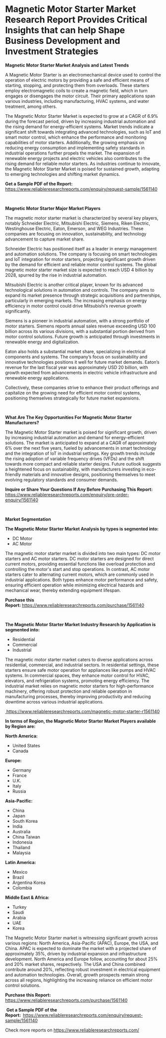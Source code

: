<p><h1>Magnetic Motor Starter Market Research Report Provides Critical Insights that can help Shape Business Development and Investment Strategies</h1></p><p><strong>Magnetic Motor Starter Market Analysis and Latest Trends</strong></p>
<p><p>A Magnetic Motor Starter is an electromechanical device used to control the operation of electric motors by providing a safe and efficient means of starting, stopping, and protecting them from overloads. These starters employ electromagnetic coils to create a magnetic field, which in turn engages or disengages the motor circuit. Their primary applications span various industries, including manufacturing, HVAC systems, and water treatment, among others.</p><p>The Magnetic Motor Starter Market is expected to grow at a CAGR of 6.9% during the forecast period, driven by increasing industrial automation and the rising demand for energy-efficient systems. Market trends indicate a significant shift towards integrating advanced technologies, such as IoT and smart motor control, which enhance the performance and monitoring capabilities of motor starters. Additionally, the growing emphasis on reducing energy consumption and implementing safety standards in industrial operations further propels the market. The expansion of renewable energy projects and electric vehicles also contributes to the rising demand for reliable motor starters. As industries continue to innovate, the Magnetic Motor Starter Market is poised for sustained growth, adapting to emerging technologies and shifting market dynamics.</p></p>
<p><strong>Get a Sample PDF of the Report:&nbsp;</strong> <a href="https://www.reliableresearchreports.com/enquiry/request-sample/1561140?utm_campaign=2294&utm_medium=2&utm_source=Github&utm_content=ia&utm_term=16022025&utm_id=magnetic-motor-starter">https://www.reliableresearchreports.com/enquiry/request-sample/1561140</a></p>
<p>&nbsp;</p>
<p><strong>Magnetic Motor Starter Major Market Players</strong></p>
<p><p>The magnetic motor starter market is characterized by several key players, notably Schneider Electric, Mitsubishi Electric, Siemens, Riken Electric, Westinghouse Electric, Eaton, Emerson, and WEG Industries. These companies are focusing on innovation, sustainability, and technology advancement to capture market share.</p><p>Schneider Electric has positioned itself as a leader in energy management and automation solutions. The company is focusing on smart technologies and IoT integration for motor starters, projecting significant growth driven by the demand for efficient and reliable motor control systems. The global magnetic motor starter market size is expected to reach USD 4 billion by 2028, spurred by the rise in industrial automation.</p><p>Mitsubishi Electric is another critical player, known for its advanced technological solutions in automation and controls. The company aims to expand its market presence through strategic acquisitions and partnerships, particularly in emerging markets. The increasing emphasis on energy efficiency in motor control could drive Mitsubishi’s revenue growth significantly.</p><p>Siemens is a pioneer in industrial automation, with a strong portfolio of motor starters. Siemens reports annual sales revenue exceeding USD 100 billion across its various divisions, with a substantial portion derived from motor control solutions. Future growth is anticipated through investments in renewable energy and digitalization.</p><p>Eaton also holds a substantial market share, specializing in electrical components and systems. The company’s focus on sustainability and innovative technologies positions it well for future market demands. Eaton’s revenue for the last fiscal year was approximately USD 20 billion, with growth expected from advancements in electric vehicle infrastructure and renewable energy applications.</p><p>Collectively, these companies strive to enhance their product offerings and capitalize on the growing need for efficient motor control systems, positioning themselves strategically for future market expansions.</p></p>
<p>&nbsp;</p>
<p><strong>What Are The Key Opportunities For Magnetic Motor Starter Manufacturers?</strong></p>
<p><p>The Magnetic Motor Starter market is poised for significant growth, driven by increasing industrial automation and demand for energy-efficient solutions. The market is anticipated to expand at a CAGR of approximately 6% over the next five years, fueled by advancements in smart technology and the integration of IoT in industrial settings. Key growth trends include the rising adoption of variable frequency drives (VFDs) and the shift towards more compact and reliable starter designs. Future outlook suggests a heightened focus on sustainability, with manufacturers investing in eco-friendly materials and innovative designs, positioning themselves to meet evolving regulatory standards and consumer demands.</p></p>
<p><strong>Inquire or Share Your Questions If Any Before Purchasing This Report:</strong> <a href="https://www.reliableresearchreports.com/enquiry/pre-order-enquiry/1561140?utm_campaign=2294&utm_medium=2&utm_source=Github&utm_content=ia&utm_term=16022025&utm_id=magnetic-motor-starter">https://www.reliableresearchreports.com/enquiry/pre-order-enquiry/1561140</a></p>
<p>&nbsp;</p>
<p><strong>Market Segmentation</strong></p>
<p><strong>The Magnetic Motor Starter Market Analysis by types is segmented into:</strong></p>
<p><ul><li>DC Motor</li><li>AC Motor</li></ul></p>
<p><p>The magnetic motor starter market is divided into two main types: DC motor starters and AC motor starters. DC motor starters are designed for direct current motors, providing essential functions like overload protection and controlling the motor's start and stop operations. In contrast, AC motor starters cater to alternating current motors, which are commonly used in industrial applications. Both types enhance motor performance and safety, ensuring efficient operation while minimizing electrical hazards and mechanical wear, thereby extending equipment lifespan.</p></p>
<p><strong>Purchase this Report:&nbsp;</strong><a href="https://www.reliableresearchreports.com/purchase/1561140?utm_campaign=2294&utm_medium=2&utm_source=Github&utm_content=ia&utm_term=16022025&utm_id=magnetic-motor-starter">https://www.reliableresearchreports.com/purchase/1561140</a></p>
<p>&nbsp;</p>
<p><strong>The Magnetic Motor Starter Market Industry Research by Application is segmented into:</strong></p>
<p><ul><li>Residential</li><li>Commercial</li><li>Industrial</li></ul></p>
<p><p>The magnetic motor starter market caters to diverse applications across residential, commercial, and industrial sectors. In residential settings, these starters ensure safe motor operation for appliances like pumps and HVAC systems. In commercial spaces, they enhance motor control for HVAC, elevators, and refrigeration systems, promoting energy efficiency. The industrial market relies on magnetic motor starters for high-performance machinery, offering robust protection and reliable operation in manufacturing processes, thereby improving productivity and reducing downtime across various industrial applications.</p></p>
<p><a href="https://www.reliableresearchreports.com/magnetic-motor-starter-r1561140?utm_campaign=2294&utm_medium=2&utm_source=Github&utm_content=ia&utm_term=16022025&utm_id=magnetic-motor-starter">&nbsp;https://www.reliableresearchreports.com/magnetic-motor-starter-r1561140</a></p>
<p><strong>In terms of Region, the Magnetic Motor Starter Market Players available by Region are:</strong></p>
<p>
    <p> <strong> North America: </strong>
        <ul>
            <li>United States</li>
            <li>Canada</li>
        </ul>
        </p> 
    <p> <strong> Europe: </strong>
        <ul>
            <li>Germany</li>
            <li>France</li>
            <li>U.K.</li>
            <li>Italy</li>
            <li>Russia</li>
        </ul>
        </p> 
    <p> <strong> Asia-Pacific: </strong>
        <ul>
            <li>China</li>
            <li>Japan</li>
            <li>South Korea</li>
            <li>India</li>
            <li>Australia</li>
            <li>China Taiwan</li>
            <li>Indonesia</li>
            <li>Thailand</li>
            <li>Malaysia</li>
        </ul>
        </p> 
    <p> <strong> Latin America: </strong>
        <ul>
            <li>Mexico</li>
            <li>Brazil</li>
            <li>Argentina Korea</li>
            <li>Colombia</li>
        </ul>
        </p> 
    <p> <strong> Middle East & Africa: </strong>
        <ul>
            <li>Turkey</li>
            <li>Saudi</li>
            <li>Arabia</li>
            <li>UAE</li>
            <li>Korea</li>
        </ul>
    </p>
    </p>
<p><p>The Magnetic Motor Starter market is witnessing significant growth across various regions: North America, Asia-Pacific (APAC), Europe, the USA, and China. APAC is expected to dominate the market with a projected share of approximately 35%, driven by industrial expansion and infrastructure development. North America and Europe follow, accounting for about 25% and 20% market shares, respectively. The USA and China combined contribute around 20%, reflecting robust investment in electrical equipment and automation technologies. Overall, growth prospects remain strong across all regions, highlighting the increasing reliance on efficient motor control solutions.</p></p>
<p><strong>Purchase this Report: </strong><a href="https://www.reliableresearchreports.com/purchase/1561140?utm_campaign=2294&utm_medium=2&utm_source=Github&utm_content=ia&utm_term=16022025&utm_id=magnetic-motor-starter">https://www.reliableresearchreports.com/purchase/1561140</a></p>
<p>&nbsp;<strong>Get a Sample PDF of the Report:&nbsp;&nbsp;</strong><a href="https://www.reliableresearchreports.com/enquiry/request-sample/1561140?utm_campaign=2294&utm_medium=2&utm_source=Github&utm_content=ia&utm_term=16022025&utm_id=magnetic-motor-starter">https://www.reliableresearchreports.com/enquiry/request-sample/1561140</a></p>
<p><strong></strong></p>
<p>Check more reports on <a href="https://www.reliableresearchreports.com/?utm_campaign=2294&utm_medium=2&utm_source=Github&utm_content=ia&utm_term=16022025&utm_id=magnetic-motor-starter">https://www.reliableresearchreports.com/</a></p>